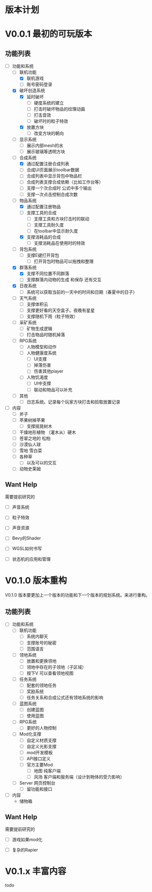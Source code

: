 # 版本计划


# V0.0.1 最初的可玩版本

## 功能列表

- [ ] 功能和系统
  - [ ] 联机功能
    - [x] 联机游戏
    - [ ] 账号密码登录
  - [x] 破坏创造系统
    - [x] 延时破坏
      - [ ] 硬度系统的建立
      - [ ] 打击时破坏物品的纹理动画
      - [ ] 打击音效
      - [ ] 破坏时的粒子特效
    - [x] 放置方块
      - [ ] 改变方块的朝向
  - [ ] 显示系统
    - [ ] 展示内部mesh的水
    - [ ] 展示玻璃等透明方块
  - [ ] 合成系统
    - [x] 通过配置注册合成列表
    - [ ] 合成UI页面展示toolbar数据
    - [ ] 合成列表中显示背包中物品栏
    - [ ] 合成列表支撑合成依赖（比如工作台等） 
    - [ ] 支撑一个次合成时 公式中多个输出
    - [ ] 支撑一次点击控制合成次数
  - [ ] 物品系统
    - [x] 通过配置注册物品
    - [ ] 支撑工具的合成
      - [ ] 支撑工具和方块打击时的联动
      - [ ] 支撑工具耐久度
      - [ ] 在toolbar中显示耐久度
    - [x] 支撑消耗品的合成
      - [ ] 支撑消耗品在使用时的特效
  - [ ] 背包系统
    - [ ] 支撑E键打开背包
      - [ ] 打开背包时物品可以拖拽和整理
  - [x] 群落系统
    - [x] 支撑不同位置不同群落
    - [ ] 支撑群落内动物的生成 和保存 还有交互
  - [x] 日夜系统
    - [ ] 系统可以获取当前的一天中的时间和日期（春夏中的日子）
  - [ ] 天气系统
    - [ ] 支撑体积云
    - [ ] 支撑更好看的天空盒子。夜晚有星星
    - [ ] 支撑随机下雨（粒子特效）
  - [ ] 采矿系统
    - [ ] 矿物生成逻辑
    - [ ] 打击物品时随机掉落
  - [ ] RPG系统
    - [ ] 人物模型和动作
    - [ ] 人物健康度系统
      - [ ] UI支撑
      - [ ] 掉落伤害
      - [ ] 伤害其他player
    - [ ] 人物饥渴度
      - [ ] UI中支撑
      - [ ] 联动和物品可以补充
  - [ ] 其他
    - [ ] 日志系统。记录每个玩家方块打击和拾取放置记录
- [ ] 内容
  - [ ] 斧子
  - [ ] 苹果树掉苹果
    - [ ] 支撑摇晃树木
  - [ ] 干燥地形植物 （灌木从）硬木
  - [ ] 苍翠之地的 松柏
  - [ ] 沙漠仙人球
  - [ ] 雪地 雪白菜
  - [ ] 各种草
    - [ ] 以及可以的交互
  - [ ] 动物史莱姆

## Want Help
需要提前研究的
- [ ] 声音系统
- [ ] 粒子特效
- [ ] 声音资源
- [ ] Bevy的Shader
- [ ] WGSL如何书写
- [ ] 状态机的应用和管理


# V0.1.0 版本重构

V0.1.0 版本要更加上一个版本的功能和下一个版本的规划系统。来进行重构。
## 功能列表

- [ ] 功能和系统
  - [ ] 联机功能
    - [ ] 系统内聊天
    - [ ] 支撑账号的秘密
    - [ ] 范围语言
  - [ ] 领地系统
    - [ ] 放置和更换领地
    - [ ] 领地中存在的子领地（子区域）
    - [ ] 按下V 可以查看领地视图
  - [ ] 任务系统
    - [ ] 配套的领地任务
    - [ ] 奖励系统
    - [ ] 任务关系和合成公式还有领地系统的影响
  - [ ] 蓝图系统
    - [ ] 创建蓝图
    - [ ] 使用蓝图
  - [ ] RPG系统
    - [ ] 更好的人物控制
  - [ ] Mod化支撑
    - [ ] 自定义材质支撑
    - [ ] 自定义光影支撑
    - [ ] mod开发模板
    - [ ] API接口定义
    - [ ] 官方主要Mod
      - [ ] 地图 纯客户端
      - [ ] 风场 客户端和服务端（设计到物体的受力影响）
  - [ ] Server 网页控制台
    - [ ] 留功能和接口
- [ ] 内容
  - 储物箱
  
## Want Help
需要提前研究的
- [ ] 游戏如果mod化
- [ ] 复杂的Rapier



# V0.1.x 丰富内容
todo